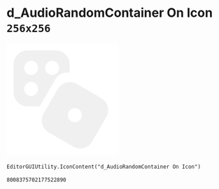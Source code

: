 # d_AudioRandomContainer On Icon `256x256`
<img src="/img/d_AudioRandomContainer%20On%20Icon.png" width=256 height=256>

``` CSharp
EditorGUIUtility.IconContent("d_AudioRandomContainer On Icon")
```
```
8008375702177522890
```
